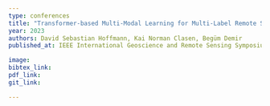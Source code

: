 ```yaml
---
type: conferences
title: "Transformer-based Multi-Modal Learning for Multi-Label Remote Sensing Image Classification"
year: 2023
authors: David Sebastian Hoffmann, Kai Norman Clasen, Begüm Demir
published_at: IEEE International Geoscience and Remote Sensing Symposium, Pasadena, California, 2023

image:
bibtex_link:
pdf_link:
git_link:

---
```


